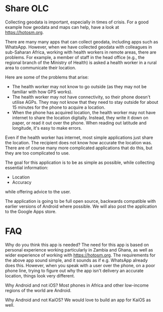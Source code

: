 Share OLC
=========

Collecting geodata is important, especially in times of crisis. For a good example how geodata and maps can help, have a look at https://hotosm.org.

There are many many apps that can collect geodata, including apps such as WhatsApp. However, when we have collected geodata with colleagues in sub-Saharan Africa, working with health workers in remote areas, there are problems. For example, a member of staff in the head office (e.g., the regional branch of the Ministry of Health) is asked a health worker in a rural area to communicate their location. 

Here are some of the problems that arise:
- The health worker may not know to go outside (as they may not be familiar with how GPS works).
- The health worker may not have connectivity, so their phone doesn't utilise AGPs. They may not know that they need to stay outside for about 15 minutes for the phone to acquire a location.
- When the phone has acquired location, the health worker may not have internet to share the location digitally. Instead, they write it down on paper, or read it out over the phone. When reading out latitude and longitude, it's easy to make errors.

Even if the health worker has internet, most simple applications just share the location. The recipient does not know how accurate the location was. There are of course many more complicated applications that do this, but they are too complicated to use.

The goal for this application is to be as simple as possible, while collecting essential information:
- Location
- Accuracy

while offering advice to the user.

The application is going to be full open source, backwards compatible with earlier versions of Android where possible. We will also post the application to the Google Apps store. 

FAQ
===

Why do you think this app is needed? The need for this app is based on personal experience working particularly in Zambia and Ghana, as well as wider experience of working with https://hotosm.org. The requirements for the above app sound simple, and it sounds as if e.g. WhatsApp already does this. However, when you speak with a user over the phone, on a poor phone line, trying to figure out why the app isn't delivery an accurate location, things look very different. 

Why Android and not iOS? Most phones in Africa and other low-income regions of the world are Android.

Why Android and not KaiOS? We would love to build an app for KaiOS as well.
